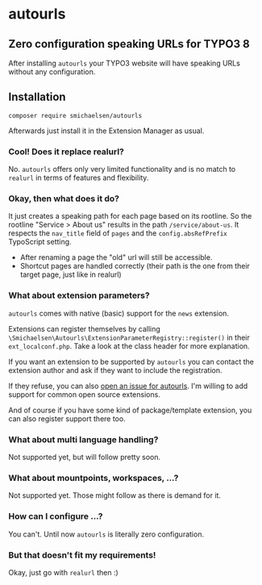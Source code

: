 # autourls

## Zero configuration speaking URLs for TYPO3 8

After installing `autourls` your TYPO3 website will have speaking URLs without any configuration.

## Installation

`composer require smichaelsen/autourls`

Afterwards just install it in the Extension Manager as usual.

### Cool! Does it replace realurl?

No. `autourls` offers only very limited functionality and is no match to `realurl` in terms of features and flexibility.

### Okay, then what does it do?

It just creates a speaking path for each page based on its rootline. So the rootline "Service > About us" results in the path `/service/about-us`. It respects the `nav_title` field of `pages` and the `config.absRefPrefix` TypoScript setting.

* After renaming a page the "old" url will still be accessible.
* Shortcut pages are handled correctly (their path is the one from their target page, just like in realurl)

### What about extension parameters?

`autourls` comes with native (basic) support for the `news` extension.

Extensions can register themselves by calling `\Smichaelsen\Autourls\ExtensionParameterRegistry::register()` in their `ext_localconf.php`.
Take a look at the class header for more explanation.

If you want an extension to be supported by `autourls` you can contact the extension author and ask if they want to include the registration.

If they refuse, you can also [open an issue for autourls](https://github.com/smichaelsen/typo3-autourls/issues). I'm willing to add support for common open source extensions.

And of course if you have some kind of package/template extension, you can also register support there too.

### What about multi language handling?

Not supported yet, but will follow pretty soon.

### What about mountpoints, workspaces, ...?

Not supported yet. Those might follow as there is demand for it.

### How can I configure ...?

You can't. Until now `autourls` is literally zero configuration.

### But that doesn't fit my requirements!

Okay, just go with `realurl` then :)
